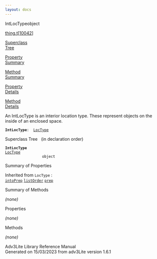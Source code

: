 ```yaml
---
layout: docs
---
```

<span class="title">IntLocType</span><span class="type">object</span>

[thing.t](../file/thing.t.html)\[[10042](../source/thing.t.html#10042)\]

[Superclass  
Tree](#_SuperClassTree_)

[Property  
Summary](#_PropSummary_)

[Method  
Summary](#_MethodSummary_)

[Property  
Details](#_Properties_)

[Method  
Details](#_Methods_)



An IntLocType is an interior location type. These represent objects on
the inside of an enclosed space.

**`IntLocType`**` :   `[`LocType`](../object/LocType.html)



<span id="_SuperClassTree_"></span>



<span class="hdln">Superclass Tree</span>   (in declaration order)



**`IntLocType`**  
[`LocType`](../object/LocType.html)  
`                 object`  
<span id="_PropSummary_"></span>



<span class="hdln">Summary of Properties</span>  





Inherited from `LocType` :  
[`intoPrep`](../object/LocType.html#intoPrep) [`listOrder`](../object/LocType.html#listOrder) [`prep`](../object/LocType.html#prep)

<span id="_MethodSummary_"></span>



<span class="hdln">Summary of Methods</span>  







*(none)* <span id="_Properties_"></span>



<span class="hdln">Properties</span>  



*(none)* <span id="_Methods_"></span>



<span class="hdln">Methods</span>  



*(none)*



Adv3Lite Library Reference Manual  
Generated on 15/03/2023 from adv3Lite version 1.6.1


